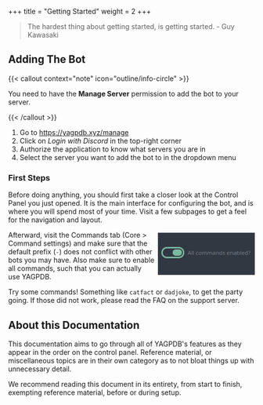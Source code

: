 +++
title = "Getting Started"
weight = 2
+++

> The hardest thing about getting started, is getting started. - Guy Kawasaki

## Adding The Bot

{{< callout context="note" icon="outline/info-circle" >}}

You need to have the **Manage Server** permission to add the bot to your server.

{{< /callout >}}

1. Go to <https://yagpdb.xyz/manage>
2. Click on _Login with Discord_ in the top-right corner
3. Authorize the application to know what servers you are in
4. Select the server you want to add the bot to in the dropdown menu

### First Steps

Before doing anything, you should first take a closer look at the Control Panel you just opened. It is the main
interface for configuring the bot, and is where you will spend most of your time. Visit a few subpages to get a feel for
the navigation and layout.

<!-- Yes, this is hacky. No, I don't know of a better way. -->
<div style="float: right; margin-left: 7px; margin-top: -10px;">

![Visual reference when all commands are enabled.](all_commands_enabled.png?classes=right)

</div>

Afterward, visit the Commands tab (Core > Command settings) and make sure that the default prefix (`-`) does not
conflict with other bots you may have. Also make sure to enable all commands, such that you can actually use YAGPDB.

Try some commands! Something like `catfact` or `dadjoke`, to get the party going.
If those did not work, please read the FAQ on the support server.

## About this Documentation

This documentation aims to go through all of YAGPDB's features as they appear in the order on the control panel.
Reference material, or miscellaneous topics are in their own category as to not bloat things up with unnecessary detail.

We recommend reading this document in its entirety, from start to finish, exempting reference material, before or during
setup.
